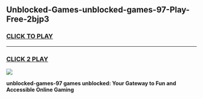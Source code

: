 
## Unblocked-Games-unblocked-games-97-Play-Free-2bjp3
<h3>
<a href="https://premium76.site?title=unblocked-games-97&ref=10A">CLICK TO PLAY</a></h3>
<hr>

<h3>
<a href="https://premium76.site?title=unblocked-games-97&ref=10A">CLICK 2 PLAY</a>
  
</h3>

<a href="https://premium76.site?title=unblocked-games-97&ref=10A"><img src="https://clearcache.store/games.png"></a>


**unblocked-games-97 games unblocked: Your Gateway to Fun and Accessible Online Gaming**
